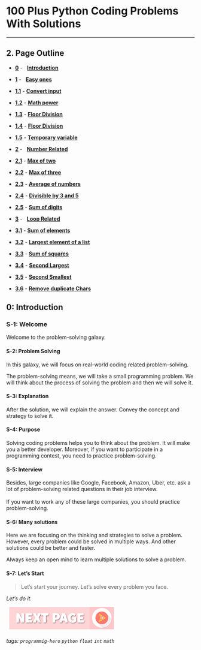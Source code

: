 # 100 Plus Python Coding Problems With Solutions
---

## 2. Page Outline

* **[0](Easy-ones/Math-Power.md "Introduction")** - &nbsp; **[Introduction](/Easy-ones/Math-Power.md)**

* **[1](# "Easy ones")** - &nbsp; **[Easy ones](/Easy-ones/User-input-to-Number.md)**

* **[1.1](Easy-ones/User-input-to-Number.md "Convert input")** - **[Convert input](/Easy-ones/User-input-to-Number.md)**

* **[1.2](Easy-ones/Math-Power.md "Math power")** - **[Math power](/Easy-ones/Math-Power.md)**

* **[1.3](Easy-ones/Math-Power.md "Floor Division")** - **[Floor Division](/Easy-ones/Random-Number.md)**

* **[1.4](/Easy-ones/Floor-Division.md "Floor Division")** - **[Floor Division](/Easy-ones/Floor-Division.md)**

* **[1.5](Easy-ones/Temporary-variable.md "Temporary variable")** - **[Temporary variable](/Easy-ones/Temporary-variable.md)**


* **[2](Number-Relate/Number-Related.md "Number Related")** - &nbsp; **[Number Related](/Number-Related/Number-Related.md)**

* **[2.1](Number-Relate "Max of two")** - **[Max of two](/Number-Relate)**

* **[2.2](Number-Related/Math-Power.md "Max of three")** - **[Max of three](/Number-Related/User-input-to-Number.md)**

* **[2.3](Number-Related/Math-Power.md "Average of numbers")** - **[Average of numbers](/Number-Related/Math-Power.md)**

* **[2.4](Number-Related/Divisible-by-3-and-5.md "Divisible by 3 and 5")** - **[Divisible by 3 and 5](/Number-Related/Divisible-by-3-and-5.md)**

* **[2.5](Number-Related/Sum-of-digits.md "Sum of digits")** - **[Sum of digits](Loop-Related/Sum-of-digits.md)**


* **[3](Loop-Related/Coin-sum.md "Loop Related")** - &nbsp; **[Loop Related](/Loop-Related/Sum-of-digits.md)**
  
* **[3.1](Loop-Related/Coin-sum.md "Sum of elements")** - **[Sum of elements](Loop-Related/Coin-sum.md)**

* **[3.2](Loop-Related/Largest-element-of-a-list.md "Largest element of a list")** - **[Largest element of a list](Loop-Related/Largest-element-of-a-list.md)**

* **[3.3](Loop-Related/Sum-of-squares.md "Sum of squares")** - **[Sum of squares](Loop-Related/Sum-of-squares.md)**

* **[3.4](Loop-Related/Second-Largest.md "Second Largest")** - **[Second Largest](Loop-Related/Second-Largest.md)**

* **[3.5](Loop-Related/Second-smallest.md "Second Smallest")** - **[Second Smallest](Loop-Related/Second-smallest.md)**

* **[3.6](Loop-Related/Remove-duplicate-Chars.md "Remove duplicate Chars")** - **[Remove duplicate Chars](Loop-Related/Remove-duplicate-Chars.md)**

## 0: Introduction

### S-1: Welcome
Welcome to the problem-solving galaxy. 

#### S-2: Problem Solving
In this galaxy, we will focus on real-world coding related problem-solving. 

The problem-solving means, we will take a small programming problem. We will think about the process of solving the problem and then we will solve it. 


#### S-3: Explanation
After the solution, we will explain the answer. Convey the concept and strategy to solve it. 

#### S-4: Purpose
Solving coding problems helps you to think about the problem. It will make you a better developer. Moreover, if you want to participate in a programming contest, you need to practice problem-solving. 

#### S-5: Interview
Besides, large companies like Google, Facebook, Amazon, Uber, etc. ask a lot of problem-solving related questions in their job interview.<br><br>If you want to work any of these large companies, you should practice problem-solving.


#### S-6: Many solutions
Here we are focusing on the thinking and strategies to solve a problem. However, every problem could be solved in multiple ways. And other solutions could be better and faster. 

Always keep an open mind to learn multiple solutions to solve a problem.

#### S-7: Let’s Start
> Let’s start your journey. Let’s solve every problem you face. 

*Let’s do it.*

&nbsp;
[![Next Page](assets/next-button.png)](Math-Power.md)
&nbsp;

###### tags: `programmig-hero` `python` `float` `int` `math`
